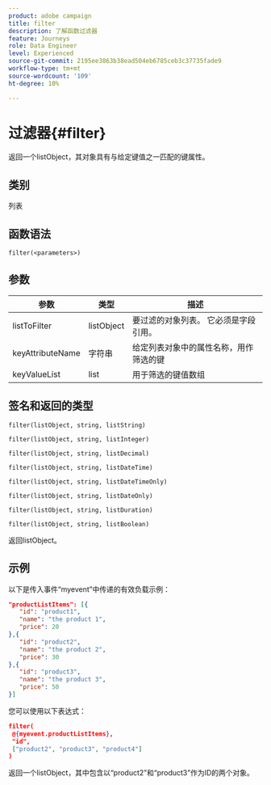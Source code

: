 ```yaml
---
product: adobe campaign
title: filter
description: 了解函数过滤器
feature: Journeys
role: Data Engineer
level: Experienced
source-git-commit: 2195ee3863b38ead504eb6785ceb3c37735fade9
workflow-type: tm+mt
source-wordcount: '109'
ht-degree: 10%

---
```


# 过滤器{#filter}

返回一个listObject，其对象具有与给定键值之一匹配的键属性。

## 类别

列表

## 函数语法

`filter(<parameters>)`

## 参数

| 参数 | 类型 | 描述 |
|-----------|------------------|------------------|
| listToFilter | listObject | 要过滤的对象列表。 它必须是字段引用。 |
| keyAttributeName | 字符串 | 给定列表对象中的属性名称，用作筛选的键 |
| keyValueList | list | 用于筛选的键值数组 |

## 签名和返回的类型

`filter(listObject, string, listString)`

`filter(listObject, string, listInteger)`

`filter(listObject, string, listDecimal)`

`filter(listObject, string, listDateTime)`

`filter(listObject, string, listDateTimeOnly)`

`filter(listObject, string, listDateOnly)`

`filter(listObject, string, listDuration)`

`filter(listObject, string, listBoolean)`

返回listObject。

## 示例

以下是传入事件“myevent”中传递的有效负载示例：

```json
"productListItems": [{
   "id": "product1",
   "name": "the product 1",
   "price": 20
},{
   "id": "product2",
   "name": "the product 2",
   "price": 30
},{
   "id": "product3",
   "name": "the product 3",
   "price": 50
}]
```

您可以使用以下表达式：

```json
filter(
 @{myevent.productListItems},
 "id", 
 ["product2", "product3", "product4"]
)
```

返回一个listObject，其中包含以“product2”和“product3”作为ID的两个对象。
